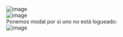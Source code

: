![image](https://github.com/sofi131/app/assets/91051075/8d66c103-3979-4840-a7e9-c26915209ae5)<br>
![image](https://github.com/sofi131/app/assets/91051075/60640eaa-5843-460d-9287-9879abbbb218)<br>
Ponemos modal por si uno no está logueado:<br>
![image](https://github.com/sofi131/app-carrito/assets/91051075/c66199d5-beea-4b67-b5c3-9b6b7eb3378e)<br>


